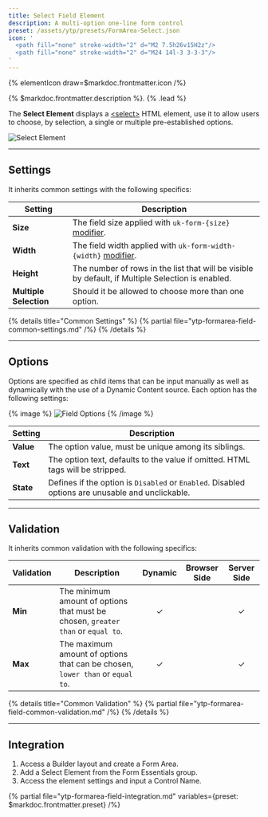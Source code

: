 ```yaml
---
title: Select Field Element
description: A multi-option one-line form control
preset: /assets/ytp/presets/FormArea-Select.json
icon: '
  <path fill="none" stroke-width="2" d="M2 7.5h26v15H2z"/>
  <path fill="none" stroke-width="2" d="M24 14l-3 3-3-3"/>
'
---
```


{% elementIcon draw=$markdoc.frontmatter.icon /%}

{% $markdoc.frontmatter.description %}. {% .lead %}

The **Select Element** displays a [\<select\>](https://developer.mozilla.org/en-US/docs/Web/HTML/Element/select) HTML element, use it to allow users to choose, by selection, a single or multiple pre-established options.

![Select Element](/assets/ytp/forms/fields/select.webp)

---

## Settings

It inherits common settings with the following specifics:

| Setting | Description |
| ------- | ----------- |
| **Size** | The field size applied with `uk-form-{size}` [modifier](https://getuikit.com/docs/form#size-modifiers). |
| **Width** | The field width applied with `uk-form-width-{width}` [modifier](https://getuikit.com/docs/form#width-modifiers). |
| **Height** | The number of rows in the list that will be visible by default, if Multiple Selection is enabled. |
| **Multiple Selection** | Should it be allowed to choose more than one option. |

{% details title="Common Settings" %}
    {% partial file="ytp-formarea-field-common-settings.md" /%}
{% /details %}

---

## Options

Options are specified as child items that can be input manually as well as dynamically with the use of a Dynamic Content source. Each option has the following settings:

{% image %}
![Field Options](/assets/ytp/forms/fields/options.webp)
{% /image %}

| Setting | Description |
| ------- | ----------- |
| **Value** | The option value, must be unique among its siblings. | &#x2713; |
| **Text** | The option text, defaults to the value if omitted. HTML tags will be stripped. | &#x2713; |
| **State** | Defines if the option is `Disabled` or `Enabled`. Disabled options are unusable and unclickable. | &#x2713; |

---

## Validation

It inherits common validation with the following specifics:

| Validation | Description | Dynamic | Browser Side | Server Side |
| ---------- | ----------- | :-----: | :----------: | :---------: |
| **Min** | The minimum amount of options that must be chosen, `greater than` or `equal to`. | &#x2713; | | &#x2713; |
| **Max** | The maximum amount of options that can be chosen, `lower than` or `equal to`. | &#x2713; | | &#x2713; |

{% details title="Common Validation" %}
    {% partial file="ytp-formarea-field-common-validation.md" /%}
{% /details %}

---

## Integration

1. Access a Builder layout and create a Form Area.
1. Add a Select Element from the Form Essentials group.
1. Access the element settings and input a Control Name.

{% partial file="ytp-formarea-field-integration.md" variables={preset: $markdoc.frontmatter.preset} /%}
